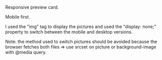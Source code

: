 Responsive preview card.

Mobile first.

I used the "img" tag to display the pictures and used the "display: none;" property to switch between the mobile and desktop versions.

Note: the method used to switch pictures should be avoided because the browser fetches both files => use srcset on picture or background-image with @media query.
